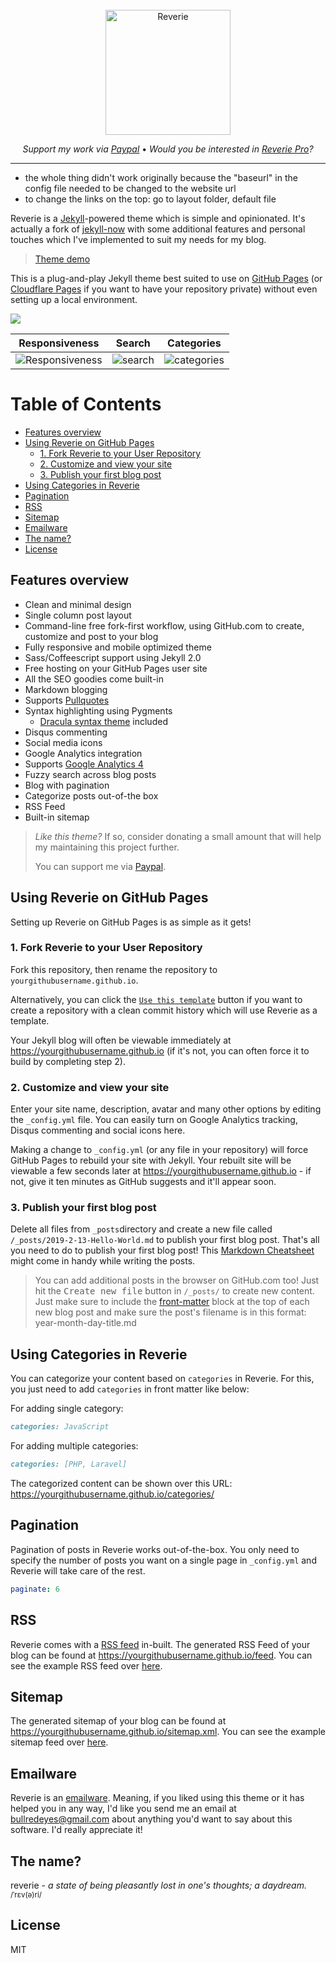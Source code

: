 <div align="center">
  <br>
  <img src="/images/reverie-text.png" alt="Reverie" width="200"/>
  <br>  
  <p align="center">
    <i>Support my work via <a href="https://paypal.me/AmitMerchant">Paypal</a></i>
    •
    <i>Would you be interested in <a href="https://www.producthunt.com/upcoming/reverie-pro">Reverie Pro</a>?</i>
  </p>
</div>

---

- the whole thing didn't work originally because the "baseurl" in the config file needed to be changed to the website url
- to change the links on the top: go to layout folder, default file

Reverie is a [Jekyll](https://jekyllrb.com/)-powered theme which is simple and opinionated. It's actually a fork of [jekyll-now](https://github.com/barryclark/jekyll-now) with some additional features and personal touches which I've implemented to suit my needs for my blog.

> [Theme demo](https://reverie.pages.dev/)

This is a plug-and-play Jekyll theme best suited to use on [GitHub Pages](https://pages.github.com) (or [Cloudflare Pages](https://pages.cloudflare.com/) if you want to have your repository private) without even setting up a local environment.

![](/images/reverie-demo.png)

|  Responsiveness            |  Search | Categories |
|---------------------|----------------------|----------------------|
|![Responsiveness](/images/mobile-demo.png) | ![search](/images/search.png) | ![categories](/images/categories.png) |

# Table of Contents
  - [Features overview](#features-overview)
  - [Using Reverie on GitHub Pages](#using-reverie-on-github-pages)
    - [1. Fork Reverie to your User Repository](#1-fork-reverie-to-your-user-repository)
    - [2. Customize and view your site](#2-customize-and-view-your-site)
    - [3. Publish your first blog post](#3-publish-your-first-blog-post)
  - [Using Categories in Reverie](#using-categories-in-reverie)
  - [Pagination](#pagination)
  - [RSS](#rss)
  - [Sitemap](#sitemap)
  - [Emailware](#emailware)
  - [The name?](#the-name)
  - [License](#license)

## Features overview

- Clean and minimal design
- Single column post layout
- Command-line free fork-first workflow, using GitHub.com to create, customize and post to your blog
- Fully responsive and mobile optimized theme
- Sass/Coffeescript support using Jekyll 2.0
- Free hosting on your GitHub Pages user site
- All the SEO goodies come built-in
- Markdown blogging
- Supports [Pullquotes](https://reverie-jekyll.netlify.app/pullquotes/)
- Syntax highlighting using Pygments
    - [Dracula syntax theme](https://draculatheme.com/) included
- Disqus commenting
- Social media icons
- Google Analytics integration
- Supports [Google Analytics 4](https://support.google.com/analytics/answer/10089681?hl=en)
- Fuzzy search across blog posts
- Blog with pagination
- Categorize posts out-of-the box
- RSS Feed
- Built-in sitemap

> <p><i>Like this theme?</i> If so, consider donating a small amount that will help my maintaining this project further.<p>
> You can support me via <a href="https://paypal.me/AmitMerchant">Paypal</a>.

## Using Reverie on GitHub Pages

Setting up Reverie on GitHub Pages is as simple as it gets!

### 1. Fork Reverie to your User Repository

Fork this repository, then rename the repository to `yourgithubusername.github.io`.

Alternatively, you can click the [`Use this template`](https://github.com/amitmerchant1990/reverie/generate) button if you want to create a repository with a clean commit history which will use Reverie as a template.

Your Jekyll blog will often be viewable immediately at <https://yourgithubusername.github.io> (if it's not, you can often force it to build by completing step 2).

### 2. Customize and view your site

Enter your site name, description, avatar and many other options by editing the `_config.yml` file. You can easily turn on Google Analytics tracking, Disqus commenting and social icons here.

Making a change to `_config.yml` (or any file in your repository) will force GitHub Pages to rebuild your site with Jekyll. Your rebuilt site will be viewable a few seconds later at <https://yourgithubusername.github.io> - if not, give it ten minutes as GitHub suggests and it'll appear soon.

### 3. Publish your first blog post

Delete all files from `_posts`directory and create a new file called `/_posts/2019-2-13-Hello-World.md` to publish your first blog post. That's all you need to do to publish your first blog post! This [Markdown Cheatsheet](https://github.com/adam-p/markdown-here/wiki/Markdown-Cheatsheet) might come in handy while writing the posts.

> You can add additional posts in the browser on GitHub.com too! Just hit the <kbd>Create new file</kbd> button in `/_posts/` to create new content. Just make sure to include the [front-matter](http://jekyllrb.com/docs/frontmatter/) block at the top of each new blog post and make sure the post's filename is in this format: year-month-day-title.md

## Using Categories in Reverie

You can categorize your content based on `categories` in Reverie. For this, you just need to add `categories` in front matter like below:

For adding single category:

```md
categories: JavaScript
```

For adding multiple categories:

```md
categories: [PHP, Laravel]
```

The categorized content can be shown over this URL: <https://yourgithubusername.github.io/categories/>

## Pagination

Pagination of posts in Reverie works out-of-the-box. You only need to specify the number of posts you want on a single page in `_config.yml` and Reverie will take care of the rest.

```yml
paginate: 6
```

## RSS

Reverie comes with a [RSS feed](https://en.wikipedia.org/wiki/RSS) in-built. The generated RSS Feed of your blog can be found at <https://yourgithubusername.github.io/feed>. You can see the example RSS feed over [here](https://reverie-jekyll.netlify.app/feed.xml).

## Sitemap

The generated sitemap of your blog can be found at <https://yourgithubusername.github.io/sitemap.xml>. You can see the example sitemap feed over [here](https://reverie-jekyll.netlify.app/sitemap.xml).

## Emailware
Reverie is an [emailware](https://en.wiktionary.org/wiki/emailware). Meaning, if you liked using this theme or it has helped you in any way, I'd like you send me an email at <bullredeyes@gmail.com> about anything you'd want to say about this software. I'd really appreciate it!

## The name?

reverie - _a state of being pleasantly lost in one's thoughts; a daydream._<br><sup>/ˈrɛv(ə)ri/</sup> 


## License

MIT
